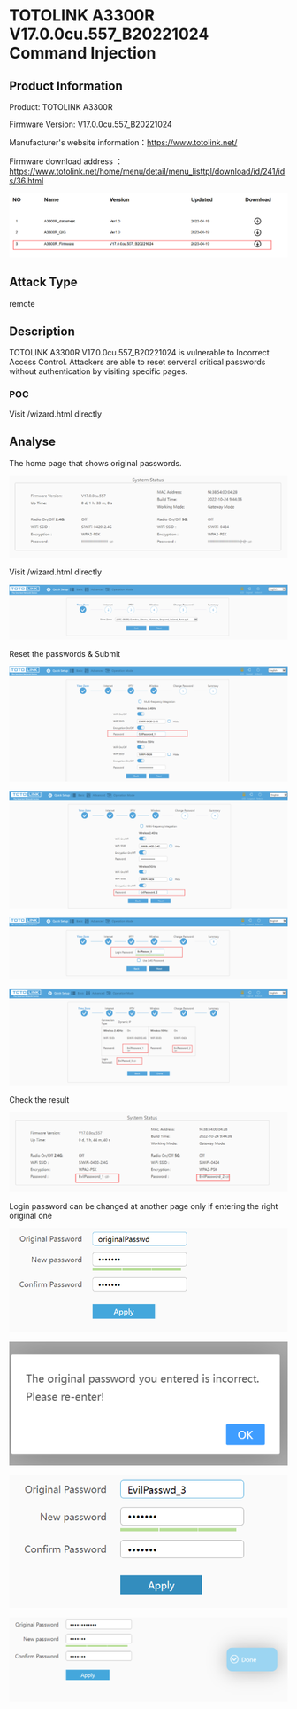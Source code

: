 # TOTOLINK A3300R V17.0.0cu.557_B20221024 Command Injection



## Product Information

Product: TOTOLINK A3300R

Firmware Version: V17.0.0cu.557_B20221024 

Manufacturer's website information：https://www.totolink.net/ 

Firmware download address ：https://www.totolink.net/home/menu/detail/menu_listtpl/download/id/241/ids/36.html 



![](images/0.png)



## Attack Type

remote



## Description

TOTOLINK A3300R V17.0.0cu.557_B20221024 is vulnerable to Incorrect Access Control. Attackers are able to reset serveral critical passwords without authentication by visiting specific pages.



### POC

Visit /wizard.html directly



## Analyse

The home page that shows original passwords.

![1](images/1.png)

Visit /wizard.html directly

![2](images/2.png)

Reset the passwords & Submit

 ![3](images/3.png)

![4](images/4.png)

![5](images/5.png)

![6](images/6.png)

Check the result

![7](images/7.png)

Login password can be changed at another page only if entering the right original one

![8](images/8.png)

![9](images/9.png)

![10](images/10.png)

![11](images/11.png)